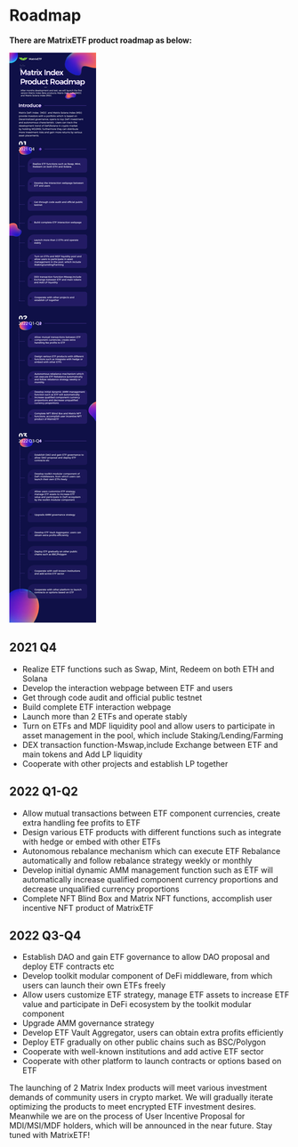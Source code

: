 # Roadmap

**There are MatrixETF product roadmap as below:**

![](../.gitbook/assets/roadmap.png)

## 2021 Q4 <a href="4782" id="4782"></a>

* Realize ETF functions such as Swap, Mint, Redeem on both ETH and Solana
* Develop the interaction webpage between ETF and users
* Get through code audit and official public testnet
* Build complete ETF interaction webpage
* Launch more than 2 ETFs and operate stably
* Turn on ETFs and MDF liquidity pool and allow users to participate in asset management in the pool, which include Staking/Lending/Farming
* DEX transaction function-Mswap,include Exchange between ETF and main tokens and Add LP liquidity
* Cooperate with other projects and establish LP together

## 2022 Q1-Q2 <a href="a3a6" id="a3a6"></a>

* Allow mutual transactions between ETF component currencies, create extra handling fee profits to ETF
* Design various ETF products with different functions such as integrate with hedge or embed with other ETFs
* Autonomous rebalance mechanism which can execute ETF Rebalance automatically and follow rebalance strategy weekly or monthly
* Develop initial dynamic AMM management function such as ETF will automatically increase qualified component currency proportions and decrease unqualified currency proportions
* Complete NFT Blind Box and Matrix NFT functions, accomplish user incentive NFT product of MatrixETF

## 2022 Q3-Q4 <a href="fd93" id="fd93"></a>

* Establish DAO and gain ETF governance to allow DAO proposal and deploy ETF contracts etc
* Develop toolkit modular component of DeFi middleware, from which users can launch their own ETFs freely
* Allow users customize ETF strategy, manage ETF assets to increase ETF value and participate in DeFi ecosystem by the toolkit modular component
* Upgrade AMM governance strategy
* Develop ETF Vault Aggregator, users can obtain extra profits efficiently
* Deploy ETF gradually on other public chains such as BSC/Polygon
* Cooperate with well-known institutions and add active ETF sector
* Cooperate with other platform to launch contracts or options based on ETF

The launching of 2 Matrix Index products will meet various investment demands of community users in crypto market. We will gradually iterate optimizing the products to meet encrypted ETF investment desires. Meanwhile we are on the process of User Incentive Proposal for MDI/MSI/MDF holders, which will be announced in the near future. Stay tuned with MatrixETF!
